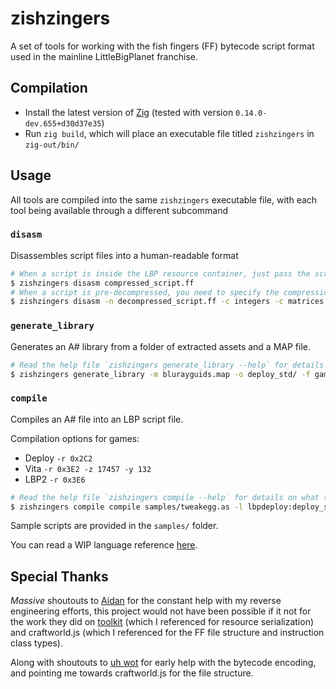 # zishzingers

A set of tools for working with the fish fingers (FF) bytecode script format used in the mainline LittleBigPlanet franchise.

## Compilation

- Install the latest version of [Zig](https://ziglang.org/) (tested with version `0.14.0-dev.655+d30d37e35`)
- Run `zig build`, which will place an executable file titled `zishzingers` in `zig-out/bin/`

## Usage

All tools are compiled into the same `zishzingers` executable file, with each tool being available through a different subcommand

### `disasm`

Disassembles script files into a human-readable format

```bash
# When a script is inside the LBP resource container, just pass the script name
$ zishzingers disasm compressed_script.ff
# When a script is pre-decompressed, you need to specify the compression flags and the asset revision
$ zishzingers disasm -n decompressed_script.ff -c integers -c matrices -c vectors -r 0x272
```

### `generate_library`

Generates an A# library from a folder of extracted assets and a MAP file.

```bash
# Read the help file `zishzingers generate_library --help` for details on what these options do!
$ zishzingers generate_library -m blurayguids.map -o deploy_std/ -f game_data/ -s std -n lbpdeploy
```

### `compile`

Compiles an A# file into an LBP script file.

Compilation options for games:

- Deploy `-r 0x2C2`
- Vita `-r 0x3E2 -z 17457 -y 132`
- LBP2 `-r 0x3E6`

```bash
# Read the help file `zishzingers compile --help` for details on what these options do!
$ zishzingers compile compile samples/tweakegg.as -l lbpdeploy:deploy_std/ -i 1234
```

Sample scripts are provided in the `samples/` folder.

You can read a WIP language reference [here](langref.md).

## Special Thanks

*Massive* shoutouts to [Aidan](https://github.com/ennuo) for the constant help with my reverse engineering efforts, this project would not have been possible if it not for the work they did on [toolkit](https://github.com/ennuo/toolkit) (which I referenced for resource serialization) and craftworld.js (which I referenced for the FF file structure and instruction class types).

Along with shoutouts to [uh wot](https://github.com/uhwot) for early help with the bytecode encoding, and pointing me towards craftworld.js for the file structure.
